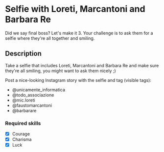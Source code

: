 # Selfie with Loreti, Marcantoni and Barbara Re

Did we say final boss? Let's make it 3. Your challenge is to ask them for a selfie where they're all together and smiling.

## Description

Take a selfie that includes Loreti, Marcantoni and Barbara Re and make sure they're all smiling, you might want to ask them nicely ;)

Post a nice-looking Instagram story with the selfie and tag (visible tags):
* @unicamente_informatica
* @todo_associazione
* @mic.loreti
* @faustomarcantoni
* @barbarare
  
### Required skills
- [x] Courage
- [x] Charisma
- [x] Luck
